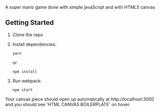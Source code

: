 A super mario game done with simple javaScript and with HTML5 canvas
## Getting Started

1.  Clone the repo


2.  Install dependencies:

        yarn

    or

        npm install

3.  Run webpack:

        npm start

Your canvas piece should open up automatically at http://localhost:3000 and you should see 'HTML CANVAS BOILERPLATE' on hover.
